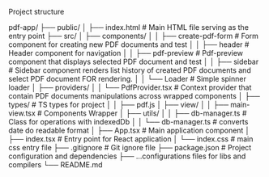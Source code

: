 Project structure

pdf-app/
├── public/
│ ├── index.html # Main HTML file serving as the entry point
├── src/
│ ├── components/
│ │ ├── create-pdf-form # Form component for creating new PDF documents and test
│ │ ├── header # Header component for navigation
│ │ ├── pdf-preview # Pdf-preview component that displays selected PDF document and test
│ │ ├── sidebar # Sidebar component renders list history of created PDF documents and select PDF document FOR rendering.
│ │ └── Loader # Simple spinner loader
│ ├── providers/
│ │ └── PdfProvider.tsx # Context provider that contain PDF documents manipulations across wrapped components
│ ├── types/ # TS types for project
│ │ ├── pdf.js
│ ├── view/
│ │ ├── main-view.tsx # Components Wrapper
│ ├── utils/
│ │ ├── db-manager.ts # Class for operations with indexedDb
│ │ └── db-manager.ts # converts date do readable format
│ ├── App.tsx # Main application component
│ ├── index.tsx # Entry point for React application
│ └── index.css # main css entry file
├── .gitignore # Git ignore file
├── package.json # Project configuration and dependencies
├── ...configurations files for libs and compilers
└── README.md

